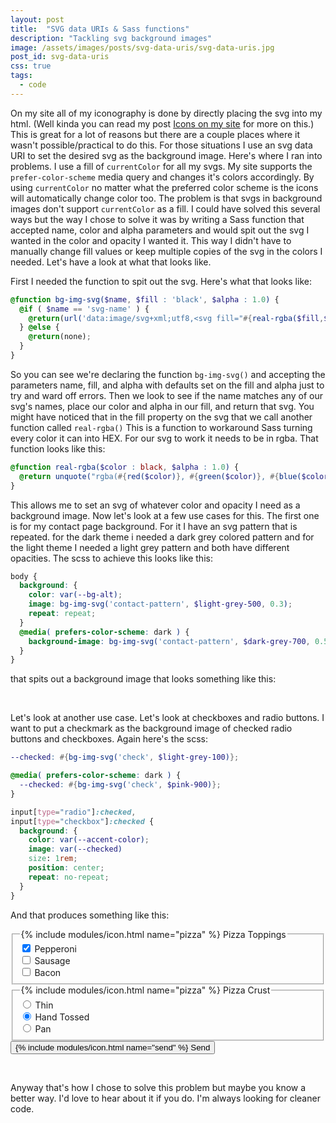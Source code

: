 ```yaml
---
layout: post
title:  "SVG data URIs & Sass functions"
description: "Tackling svg background images"
image: /assets/images/posts/svg-data-uris/svg-data-uris.jpg
post_id: svg-data-uris
css: true
tags:
  - code
---
```


<span class="first-letter">O</span>n my site all of my iconography is done by directly placing the svg into my html. (Well kinda you can read my post [Icons on my site](https://micahilbery.com/2020/01/15/icons-on-my-site.html) for more on this.) This is great for a lot of reasons but there are a couple places where it wasn't possible/practical to do this. For those situations I use an svg data URI to set the desired svg as the background image. Here's where I ran into problems. I use a fill of `currentColor` for all my svgs. My site supports the `prefer-color-scheme` media query and changes it's colors accordingly. By using `currentColor` no matter what the preferred color scheme is the icons will automatically change color too. The problem is that svgs in background images don't support `currentColor` as a fill. I could have solved this several ways but the way I chose to solve it was by writing a Sass function that accepted name, color and alpha parameters and would spit out the svg I wanted in the color and opacity I wanted it. This way I didn't have to manually change fill values or keep multiple copies of the svg in the colors I needed. Let's have a look at what that looks like.

First I needed the function to spit out the svg. Here's what that looks like:

```scss
@function bg-img-svg($name, $fill : 'black', $alpha : 1.0) {
  @if ( $name == 'svg-name' ) {
    @return(url('data:image/svg+xml;utf8,<svg fill="#{real-rgba($fill,$alpha)}"><path/></svg>'));
  } @else {
    @return(none);
  }
}
```

So you can see we're declaring the function `bg-img-svg()` and accepting the parameters name, fill, and alpha with defaults set on the fill and alpha just to try and ward off errors. Then we look to see if the name matches any of our svg's names, place our color and alpha in our fill, and return that svg. You might have noticed that in the fill property on the svg that we call another function called `real-rgba()` This is a function to workaround Sass turning every color it can into HEX. For our svg to work it needs to be in rgba. That function looks like this:

```scss
@function real-rgba($color : black, $alpha : 1.0) {
  @return unquote("rgba(#{red($color)}, #{green($color)}, #{blue($color)}, #{$alpha})");
}
```

This allows me to set an svg of whatever color and opacity I need as a background image. Now let's look at a few use cases for this. The first one is for my contact page background. For it I have an svg pattern that is repeated. for the dark theme i needed a dark grey colored pattern and for the light theme I needed a light grey pattern and both have different opacities. The scss to achieve this looks like this:

```scss
body {
  background: {
    color: var(--bg-alt);
    image: bg-img-svg('contact-pattern', $light-grey-500, 0.3);
    repeat: repeat;
  }
  @media( prefers-color-scheme: dark ) {
    background-image: bg-img-svg('contact-pattern', $dark-grey-700, 0.5);
  }
}
```

that spits out a background image that looks something like this:

<div class="preview-image contact-background-demo"></div>
<br>

Let's look at another use case. Let's look at checkboxes and radio buttons. I want to put a checkmark as the background image of checked radio buttons and checkboxes. Again here's the scss:

```scss
--checked: #{bg-img-svg('check', $light-grey-100)};

@media( prefers-color-scheme: dark ) {
  --checked: #{bg-img-svg('check', $pink-900)};
}

input[type="radio"]:checked,
input[type="checkbox"]:checked {
  background: {
    color: var(--accent-color);
    image: var(--checked)
    size: 1rem;
    position: center;
    repeat: no-repeat;
  }
}
```

And that produces something like this:

<form class="grid halves stack-sm panel">
  <div class="input-container">
    <fieldset class="grid">
      <legend>
        {% include modules/icon.html name="pizza" %}
        <span>Pizza Toppings</span>
      </legend>
      <div>
        <input id="pepperoni" name="toppings" type="checkbox" value="pepperoni" checked>
        <label for="pepperoni">Pepperoni</label>
      </div>
      <div>
        <input id="sausage" name="toppings" type="checkbox" value="sausage">
        <label for="sausage">Sausage</label>
      </div>
      <div>
        <input id="bacon" name="toppings" type="checkbox" value="bacon">
        <label for="bacon">Bacon</label>
      </div>
    </fieldset>
  </div>
  <div class="input-container">
    <fieldset class="grid">
      <legend>
        {% include modules/icon.html name="pizza" %}
        <span>Pizza Crust</span>
      </legend>
      <div>
        <input id="thin" name="crust" type="radio" value="thin">
        <label for="thin">Thin</label>
      </div>
      <div>
        <input id="handtossed" name="crust" type="radio" value="handtossed" checked>
        <label for="handtossed">Hand Tossed</label>
      </div>
      <div>
        <input id="pan" name="crust" type="radio" value="pan">
        <label for="pan">Pan</label>
      </div>
    </fieldset>
  </div>
  <button type="reset" class="btn success span-2 end">
    {% include modules/icon.html name="send" %}
    Send
  </button>
</form>
<br>

Anyway that's how I chose to solve this problem but maybe you know a better way. I'd love to hear about it if you do. I'm always looking for cleaner code.
